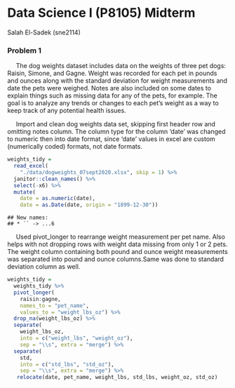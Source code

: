 Data Science I (P8105) Midterm
================
Salah El-Sadek (sne2114)

### Problem 1

     The dog weights dataset includes data on the weights of three pet
dogs: Raisin, Simone, and Gagne. Weight was recorded for each pet in
pounds and ounces along with the standard deviation for weight
measurements and date the pets were weighed. Notes are also included on
some dates to explain things such as missing data for any of the pets,
for example. The goal is to analyze any trends or changes to each pet’s
weight as a way to keep track of any potential health issues.

     Import and clean dog weights data set, skipping first header row
and omitting notes column. The column type for the column ‘date’ was
changed to numeric then into date format, since ‘date’ values in excel
are custom (numerically coded) formats, not date formats.

``` r
weights_tidy = 
  read_excel(
    "./data/dogweights_07sept2020.xlsx", skip = 1) %>%
  janitor::clean_names() %>%
  select(-x6) %>%
  mutate(
    date = as.numeric(date),
    date = as.Date(date, origin = "1899-12-30"))
```

    ## New names:
    ## * `` -> ...6

     Used pivot\_longer to rearrange weight measurement per pet name.
Also helps with not dropping rows with weight data missing from only 1
or 2 pets. The weight column containing both pound and ounce weight
measurements was separated into pound and ounce columns.Same was done to
standard deviation column as well.

``` r
weights_tidy = 
  weights_tidy %>% 
  pivot_longer(
    raisin:gagne,
    names_to = "pet_name",
    values_to = "weight_lbs_oz") %>% 
  drop_na(weight_lbs_oz) %>% 
  separate(
    weight_lbs_oz,
    into = c("weight_lbs", "weight_oz"),
    sep = "\\s", extra = "merge") %>% 
  separate(
    std,
    into = c("std_lbs", "std_oz"),
    sep = "\\s", extra = "merge") %>% 
   relocate(date, pet_name, weight_lbs, std_lbs, weight_oz, std_oz)
```
